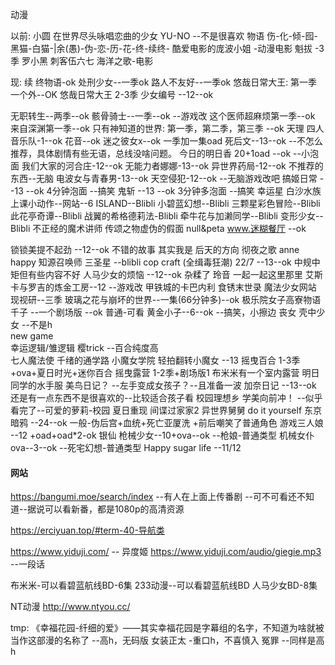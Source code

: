 动漫

以前:
小圆
在世界尽头咏唱恋曲的少女 YU-NO  --不是很喜欢
物语 伤-化-倾-囮-黑猫-白猫-|余(愚)-伪-恋-历-花-终-续终-
酷爱电影的庞波小姐 -动漫电影
魁拔 -3季
罗小黑
刺客伍六七
海洋之歌-电影


现:
续 终物语-ok
处刑少女--一季ok
路人不友好--一季ok
悠哉日常大王: 第一季 一个外--OK
悠哉日常大王 2-3季
少女编号 --12--ok 

无职转生--两季--ok
骸骨骑士--一季--ok --游戏改
这个医师超麻烦第一季--ok
来自深渊第一季--ok
只有神知道的世界: 第一季，第二季，第三季 --ok   天理  四人音乐队-1--ok 花音--ok
迷之彼女x--ok 一季加一集oad
死后文--13--ok  --不怎么推荐，具体剧情有些无语，总线没啥问题。
今日的明日香 20+1oad --ok --小泡面
我们大家的河合庄-12--ok
无能力者娜娜-13--ok
异世界药局-12--ok 不推荐的东西--无脑
电波女与青春男-13--ok
天空侵犯-12--ok --无脑游戏改吧
搞姬日常 --13 --ok 4分钟泡面 --搞笑
鬼斩 --13 --ok 3分钟多泡面 --搞笑
幸运星
白沙水族上课小动作--网站--6
ISLAND--Blibli
小碧蓝幻想--Blibli
三颗星彩色冒险--Blibli  
此花亭奇谭--Blibli
战翼的希格德莉法-Blibli
牵牛花与加濑同学--Blibli
变形少女--Blibli
不正经的魔术讲师
传颂之物虚伪的假面
null&peta
www.迷糊餐厅 --ok

锁锁美提不起劲 --12--ok 不错的故事
其实我是
后天的方向
彻夜之歌
anne happy
知源召唤师
三圣星 --blibli
cop craft (全缉毒狂潮)
22/7     --13--ok   中规中矩但有些内容不好
人马少女的烦恼  --12--ok  杂糅了
玲音
一起一起这里那里 
艾斯卡与罗吉的炼金工房--12 --游戏改
甲铁城的卡巴内利
食锈末世录
魔法少女网站
现视研--三季
玻璃之花与崩坏的世界--一集(66分钟多)--ok
极乐院女子高寮物语 
千子   --一个剧场版  --ok  普通-可看
黄金小子--6--ok  --搞笑，小擦边
丧女
壳中少女 --不是h   
new game    
幸运逻辑/雏逻辑
樱trick  --百合纯度高   
七人魔法使
千绪的通学路
小魔女学院
轻拍翻转小魔女 --13
摇曳百合   1-3季+ova+夏日时光+迷你百合
摇曳露营   1-2季+剧场版1   布米米有一个室内露营
明日同学的水手服
美鸟日记？  --左手变成女孩子？--且准备一波
加奈日记  --13--ok   还是有一点东西不是很喜欢的--比较适合孩子看
校园理想乡 学美向前冲！ --似乎看完了--可爱的萝莉-校园
夏日重现
间谍过家家2
异世界舅舅
do it yourself
东京暗鸦  --24--ok  一般-伪后宫+血统+死亡亚厦洗 +前后嘲笑了普通角色
游戏三人娘 --12 +oad+oad*2-ok 
银仙
枪械少女--10+ova--ok  --枪娘-普通类型
机械女仆ova--3--ok    --死宅幻想-普通类型
Happy sugar life --11/12




#### 网站
https://bangumi.moe/search/index  --有人在上面上传番剧 --可不可看还不知道--据说可以看新番，都是1080p的高清资源

https://erciyuan.top/#term-40-导航类

https://www.yiduji.com/ -- 异度姬
https://www.yiduji.com/audio/giegie.mp3   --一段话

布米米-可以看碧蓝航线BD-6集
233动漫--可以看碧蓝航线BD 人马少女BD-8集

NT动漫
http://www.ntyou.cc/

tmp:
《幸福花园-纤细的爱》——其实幸福花园是字幕组的名字，不知道为啥就被当作这部漫的名称了 --高h，无码版
女装正太 -重口h，不喜慎入
冤罪  --同样是高h






